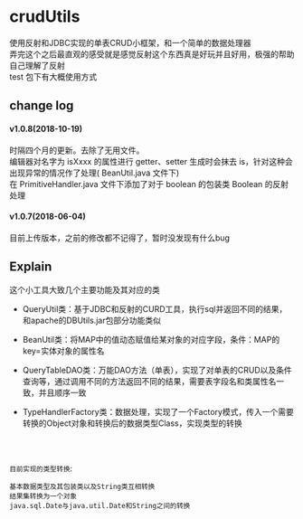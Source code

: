 # crudUtils
使用反射和JDBC实现的单表CRUD小框架，和一个简单的数据处理器  
弄完这个之后最直观的感受就是感觉反射这个东西真是好玩并且好用，极强的帮助自己理解了反射  
test 包下有大概使用方式  

  
## change log
  
  
#### v1.0.8(2018-10-19)  
时隔四个月的更新。去除了无用文件。  
编辑器对名字为 isXxxx 的属性进行 getter、setter 生成时会抹去 is，针对这种会出现异常的情况作了处理( BeanUtil.java 文件下)  
在 PrimitiveHandler.java 文件下添加了对于 boolean 的包装类 Boolean 的反射处理
#### v1.0.7(2018-06-04)  
目前上传版本，之前的修改都不记得了，暂时没发现有什么bug  

## Explain
这个小工具大致几个主要功能及其对应的类
* QueryUtil类：基于JDBC和反射的CURD工具，执行sql并返回不同的结果，和apache的DBUtils.jar包部分功能类似

* BeanUtil类：将MAP中的值动态赋值给某对象的对应字段，条件：MAP的key=实体对象的属性名

* QueryTableDAO类：万能DAO方法（单表），实现了对单表的CRUD以及条件查询等，通过调用不同的方法返回不同的结果，需要表字段名和类属性名一致，并且顺序一致

* TypeHandlerFactory类：数据处理，实现了一个Factory模式，传入一个需要转换的Object对象和转换后的数据类型Class，实现类型的转换 
<br> 
<br> 
  
`目前实现的类型转换`:  
```
基本数据类型及其包装类以及String类互相转换  
结果集转换为一个对象  
java.sql.Date与java.util.Date和String之间的转换  
